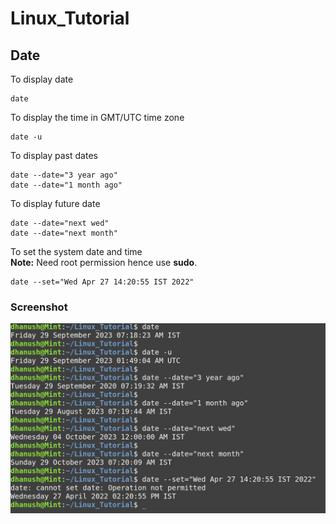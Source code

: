 # Linux_Tutorial
## Date
 
To display date

```
date
```

To display the time in GMT/UTC time zone
```
date -u
```

To display past dates
```
date --date="3 year ago"
date --date="1 month ago"
```

To display future date
```
date --date="next wed"
date --date="next month"
```

To set the system date and time  
**Note:** Need root permission hence use **sudo**.
```
date --set="Wed Apr 27 14:20:55 IST 2022"

```

### Screenshot
![date](screenshots/date.jpg)

